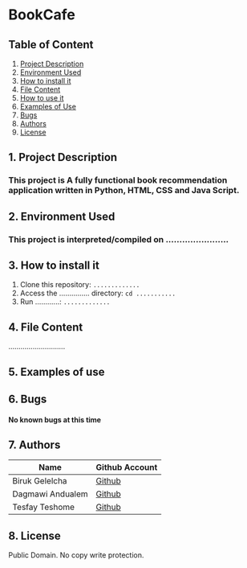 # **BookCafe**
### 

## Table of Content
1. [Project Description](#Project-Description)
2. [Environment Used](#Environment-Used)
3. [How to install it](#How-to-install-it)
4. [File Content](#File-Content)
5. [How to use it](#Usage)
6. [Examples of Use](#Examples-of-Use)
7. [Bugs](#Bugs)
8. [Authors](#Authors)
9. [License](#License)


## 1. Project Description
### This project is A fully functional book recommendation application written in Python, HTML, CSS and Java Script. 


## 2. Environment Used
### This project is interpreted/compiled on .......................


## 3. How to install it
1. Clone this repository: ```............. ```
2. Access the ............... directory: ```cd ...........```
3. Run ............: ```.............```


## 4. File Content
............................

## 5. Examples of use


## 6. Bugs
#### No known bugs at this time


## 7. Authors
|Name | Github Account|
|-----|-------|
|Biruk Gelelcha|[Github](https://github.com/Biruk-G3)|
|Dagmawi Andualem|[Github](https://github.com/Iwamgad)|
|Tesfay Teshome|[Github](https://github.com/Tesfay-Teshome)|


## 8. License
Public Domain. No copy write protection.

